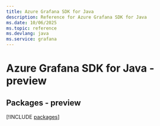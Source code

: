 ```yaml
---
title: Azure Grafana SDK for Java
description: Reference for Azure Grafana SDK for Java
ms.date: 10/06/2025
ms.topic: reference
ms.devlang: java
ms.service: grafana
---
```

# Azure Grafana SDK for Java - preview
## Packages - preview
[!INCLUDE [packages](grafana-index.md)]